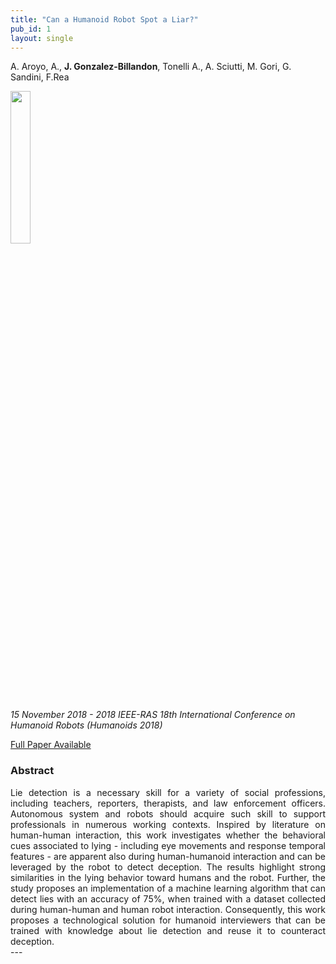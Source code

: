 ```yaml
---
title: "Can a Humanoid Robot Spot a Liar?"
pub_id: 1
layout: single
---
```


 A. Aroyo, A., **J. Gonzalez-Billandon**, Tonelli A.,  A. Sciutti, M. Gori, G. Sandini, F.Rea
 
<img width="25%" src="../../assets/images/humanoids.jpeg">

*15 November 2018 - 2018 IEEE-RAS 18th International Conference on Humanoid Robots (Humanoids 2018)*

[Full Paper Available](http://www.cs.columbia.edu/~allen/S19/can_robot_spot_a_lie.pdf)

### Abstract
<div style="text-align: justify">
Lie detection is a necessary skill for a variety of social professions, including teachers, reporters, therapists, and law enforcement officers. Autonomous system and robots should acquire such skill to support professionals in numerous working contexts. Inspired by literature on human-human interaction, this work investigates whether the behavioral cues associated to lying - including eye movements and response temporal features - are apparent also during human-humanoid interaction and can be leveraged by the robot to detect deception. The results highlight strong similarities in the lying behavior toward humans and the robot. Further, the study proposes an implementation of a machine learning algorithm that can detect lies with an accuracy of 75%, when trained with a dataset collected during human-human and human robot interaction. Consequently, this work proposes a technological solution for humanoid interviewers that can be trained with knowledge about lie detection and reuse it to counteract deception.
</div>
---